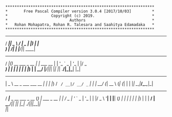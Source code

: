 ```
*****************************************************************
*		Free Pascal Compiler version 3.0.4 [2017/10/03]			*
*					Copyright (c) 2019.							*
*							Authors								*
*   Rohan Mohapatra, Rohan R. Talesara and Saahitya Edamadaka   *
*****************************************************************
```
 ____  ____   ____ 
/ ___||  _ \ / ___|
\___ \| |_) | |    
 ___) |  __/| |___ 
|____/|_|    \____|
                   
 ____  _                 _      
/ ___|(_)_ __ ___  _ __ | | ___ 
\___ \| | '_ ` _ \| '_ \| |/ _ \
 ___) | | | | | | | |_) | |  __/
|____/|_|_| |_| |_| .__/|_|\___|
                  |_|           
 ____                     _ 
|  _ \ __ _ ___  ___ __ _| |
| |_) / _` / __|/ __/ _` | |
|  __/ (_| \__ \ (_| (_| | |
|_|   \__,_|___/\___\__,_|_|
                            
  ____                      _ _           
 / ___|___  _ __ ___  _ __ (_) | ___ _ __ 
| |   / _ \| '_ ` _ \| '_ \| | |/ _ \ '__|
| |__| (_) | | | | | | |_) | | |  __/ |   
 \____\___/|_| |_| |_| .__/|_|_|\___|_|   
                     |_|                  
